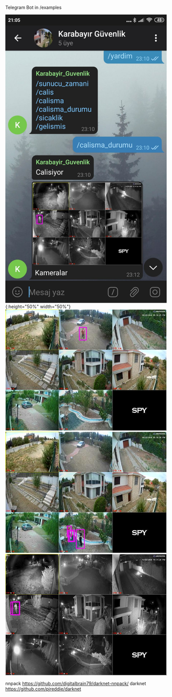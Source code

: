 
Telegram Bot in /examples

![alt text](https://github.com/akinsezer26/PersonDetection_TelegramBot/blob/master/examples/TelegramBot.jpg?raw=true){:height="50%" width="50%"}
![alt text](https://github.com/akinsezer26/PersonDetection_TelegramBot/blob/master/examples/day1.jpg?raw=true)
![alt text](https://github.com/akinsezer26/PersonDetection_TelegramBot/blob/master/examples/day2.jpg?raw=true)
![alt text](https://github.com/akinsezer26/PersonDetection_TelegramBot/blob/master/examples/night.jpg?raw=true)






nnpack https://github.com/digitalbrain79/darknet-nnpack/
darknet https://github.com/pjreddie/darknet

